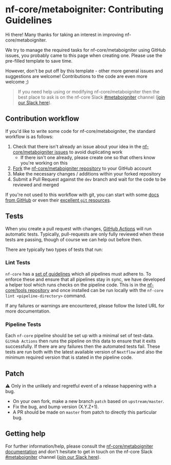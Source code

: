 # nf-core/metaboigniter: Contributing Guidelines

Hi there!
Many thanks for taking an interest in improving nf-core/metaboigniter.

We try to manage the required tasks for nf-core/metaboigniter using GitHub issues, you probably came to this page when creating one.
Please use the pre-filled template to save time.

However, don't be put off by this template - other more general issues and suggestions are welcome!
Contributions to the code are even more welcome ;)

> If you need help using or modifying nf-core/metaboigniter then the best place to ask is on the nf-core Slack [#metaboigniter](https://nfcore.slack.com/channels/metaboigniter) channel ([join our Slack here](https://nf-co.re/join/slack)).

## Contribution workflow

If you'd like to write some code for nf-core/metaboigniter, the standard workflow is as follows:

1. Check that there isn't already an issue about your idea in the [nf-core/metaboigniter issues](https://github.com/nf-core/metaboigniter/issues) to avoid duplicating work
    * If there isn't one already, please create one so that others know you're working on this
2. [Fork](https://help.github.com/en/github/getting-started-with-github/fork-a-repo) the [nf-core/metaboigniter repository](https://github.com/nf-core/metaboigniter) to your GitHub account
3. Make the necessary changes / additions within your forked repository
4. Submit a Pull Request against the `dev` branch and wait for the code to be reviewed and merged

If you're not used to this workflow with git, you can start with some [docs from GitHub](https://help.github.com/en/github/collaborating-with-issues-and-pull-requests) or even their [excellent `git` resources](https://try.github.io/).

## Tests

When you create a pull request with changes, [GitHub Actions](https://github.com/features/actions) will run automatic tests.
Typically, pull-requests are only fully reviewed when these tests are passing, though of course we can help out before then.

There are typically two types of tests that run:

### Lint Tests

`nf-core` has a [set of guidelines](https://nf-co.re/developers/guidelines) which all pipelines must adhere to.
To enforce these and ensure that all pipelines stay in sync, we have developed a helper tool which runs checks on the pipeline code. This is in the [nf-core/tools repository](https://github.com/nf-core/tools) and once installed can be run locally with the `nf-core lint <pipeline-directory>` command.

If any failures or warnings are encountered, please follow the listed URL for more documentation.

### Pipeline Tests

Each `nf-core` pipeline should be set up with a minimal set of test-data.
`GitHub Actions` then runs the pipeline on this data to ensure that it exits successfully.
If there are any failures then the automated tests fail.
These tests are run both with the latest available version of `Nextflow` and also the minimum required version that is stated in the pipeline code.

## Patch

:warning: Only in the unlikely and regretful event of a release happening with a bug.

* On your own fork, make a new branch `patch` based on `upstream/master`.
* Fix the bug, and bump version (X.Y.Z+1).
* A PR should be made on `master` from patch to directly this particular bug.

## Getting help

For further information/help, please consult the [nf-core/metaboigniter documentation](https://nf-co.re/metaboigniter/docs) and don't hesitate to get in touch on the nf-core Slack [#metaboigniter](https://nfcore.slack.com/channels/metaboigniter) channel ([join our Slack here](https://nf-co.re/join/slack)).
